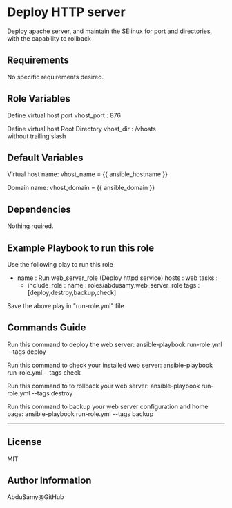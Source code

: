 Deploy HTTP server
==================

Deploy apache server, and maintain the SElinux for port and directories, with the capability to rollback

Requirements
------------

No specific requirements desired.

Role Variables
--------------

 Define virtual host port
  vhost_port      : 876

 Define virtual host Root Directory
  vhost_dir	: /vhosts      
    without trailing slash


Default Variables
-----------------

Virtual host name:
 vhost_name = {{ ansible_hostname }}

Domain name:
 vhost_domain = {{ ansible_domain }}

Dependencies
------------

Nothing rquired.


Example Playbook to run this role
----------------

Use the following play to run this role


 - name                 : Run web_server_role (Deploy httpd service)
   hosts                : web
   tasks                :
    - include_role      :
       name             : roles/abdusamy.web_server_role
      tags              : [deploy,destroy,backup,check]

Save the above play in "run-role.yml" file

Commands Guide
--------------

Run this command to deploy the web server:
ansible-playbook run-role.yml --tags deploy

Run this command to check your installed web server:
ansible-playbook run-role.yml --tags check

Run this command to to rollback your web server:
ansible-playbook run-role.yml --tags destroy

Run this command to backup your web server configuration and home page:
ansible-playbook run-role.yml --tags backup


---

License
-------

MIT

Author Information
------------------

AbduSamy@GitHub
